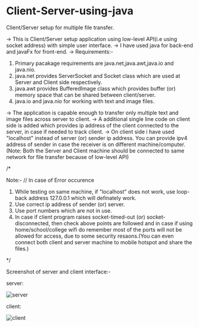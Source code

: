 # Client-Server-using-java
Client/Server setup for multiple file transfer.


-> This is Client/Server setup application using low-level API(i.e using socket address) with simple user interface.
-> I have used java for back-end and javaFx for front-end.
-> Requirements:-
  1. Primary pacakage requirements are java.net,java.awt,java.io and java.nio.
  2. java.net provides ServerSocket and Socket class which are used at Server and Client side respectively.
  3. java.awt provides BufferedImage class which provides buffer (or) memory space that can be shared between client/server.
  4. java.io and java.nio for working with text and image files.

-> The application is capable enough to transfer only multiple text and image files across server to client.
-> A additional single line code on client side is added which provides ip address of the client connected to the server, in case if needed to track client.
-> On client side i have used "localhost" instead of server (or) sender ip address. You can provide ipv4 address of sender in case the receiver is on
  different machine/computer. (Note: Both the Server and Client machine should be connected to same network for file transfer because of low-level API)

/*

Note:- // In case of Error occurence
1. While testing on same machine, if "localhost" does not work, use loop-back address 127.0.0.1 which will definately work.
2. Use correct ip address of sender (or) server.
3. Use port numbers which are not in use.
4. In case if client program raises socket-timed-out (or) socket-disconnected, then check above points are followed and in case if using home/school/college wifi
   do remember most of the ports will not be allowed for access, due to some security resaons.(You can even connect both client and server machine to mobile hotspot
   and share the files.)

*/

Screenshot of server and client interface:-

server:

![server](https://user-images.githubusercontent.com/71179766/120690850-5cd40e00-c4c3-11eb-90e5-24cb7e527db7.png)

client:

![client](https://user-images.githubusercontent.com/71179766/120690891-69586680-c4c3-11eb-9ba6-c529585a9a39.png)


